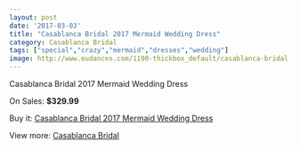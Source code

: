 ```yaml
---
layout: post
date: '2017-03-03'
title: "Casablanca Bridal 2017 Mermaid Wedding Dress"
category: Casablanca Bridal
tags: ["special","crazy","mermaid","dresses","wedding"]
image: http://www.eudances.com/1190-thickbox_default/casablanca-bridal-2017-mermaid-wedding-dress.jpg
---
```

Casablanca Bridal 2017 Mermaid Wedding Dress

On Sales: **$329.99**
<a href="https://www.eudances.com/en/casablanca-bridal/423-casablanca-bridal-2017-mermaid-wedding-dress.html"><amp-img layout="responsive" width="600" height="600" src="//www.eudances.com/1190-thickbox_default/casablanca-bridal-2017-mermaid-wedding-dress.jpg" alt="Casablanca Bridal 2017 Mermaid Wedding Dress 0" /></a>
<a href="https://www.eudances.com/en/casablanca-bridal/423-casablanca-bridal-2017-mermaid-wedding-dress.html"><amp-img layout="responsive" width="600" height="600" src="//www.eudances.com/1192-thickbox_default/casablanca-bridal-2017-mermaid-wedding-dress.jpg" alt="Casablanca Bridal 2017 Mermaid Wedding Dress 1" /></a>
<a href="https://www.eudances.com/en/casablanca-bridal/423-casablanca-bridal-2017-mermaid-wedding-dress.html"><amp-img layout="responsive" width="600" height="600" src="//www.eudances.com/1191-thickbox_default/casablanca-bridal-2017-mermaid-wedding-dress.jpg" alt="Casablanca Bridal 2017 Mermaid Wedding Dress 2" /></a>

Buy it: [Casablanca Bridal 2017 Mermaid Wedding Dress](https://www.eudances.com/en/casablanca-bridal/423-casablanca-bridal-2017-mermaid-wedding-dress.html "Casablanca Bridal 2017 Mermaid Wedding Dress")

View more: [Casablanca Bridal](https://www.eudances.com/en/4-casablanca-bridal "Casablanca Bridal")